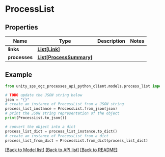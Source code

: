 # ProcessList


## Properties

Name | Type | Description | Notes
------------ | ------------- | ------------- | -------------
**links** | [**List[Link]**](Link.md) |  |
**processes** | [**List[ProcessSummary]**](ProcessSummary.md) |  |

## Example

```python
from unity_sps_ogc_processes_api_python_client.models.process_list import ProcessList

# TODO update the JSON string below
json = "{}"
# create an instance of ProcessList from a JSON string
process_list_instance = ProcessList.from_json(json)
# print the JSON string representation of the object
print(ProcessList.to_json())

# convert the object into a dict
process_list_dict = process_list_instance.to_dict()
# create an instance of ProcessList from a dict
process_list_from_dict = ProcessList.from_dict(process_list_dict)
```
[[Back to Model list]](../README.md#documentation-for-models) [[Back to API list]](../README.md#documentation-for-api-endpoints) [[Back to README]](../README.md)
